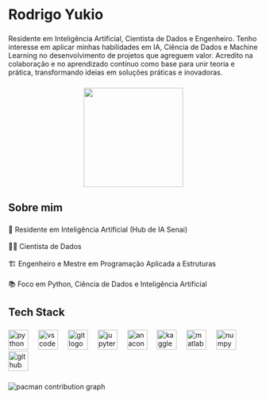 <h1 align="left">Rodrigo Yukio</h1>

###

<p align="left">Residente em Inteligência Artificial, Cientista de Dados e Engenheiro. Tenho interesse em aplicar minhas habilidades em IA, Ciência de Dados e Machine Learning no desenvolvimento de projetos que agreguem valor. Acredito na colaboração e no aprendizado contínuo como base para unir teoria e prática, transformando ideias em soluções práticas e inovadoras.</p>

###

<div align="center">
  <img height="200" src="https://media2.giphy.com/media/v1.Y2lkPTc5MGI3NjExbTRmemk4MXJxazNkbHE5MnRjdDIzM2h6amQxZzV5YXgyYXF0NmtsOCZlcD12MV9pbnRlcm5hbF9naWZfYnlfaWQmY3Q9Zw/xFlwfGFN6ddtK2B05t/giphy.gif"  />
</div>

###

<h2 align="left">Sobre mim</h2>

###

<p align="left">🧠 Residente em Inteligência Artificial (Hub de IA Senai) <br><br>👨‍💻 Cientista de Dados<br><br>🏗️ Engenheiro e Mestre em Programação Aplicada a Estruturas<br><br>📚 Foco em Python, Ciência de Dados e Inteligência Artificial</p>

###

<h2 align="left">Tech Stack</h2>

###

<div align="left">
  <img src="https://cdn.jsdelivr.net/gh/devicons/devicon/icons/python/python-original.svg" height="40" alt="python logo"  />
  <img width="12" />
  <img src="https://cdn.jsdelivr.net/gh/devicons/devicon/icons/vscode/vscode-original.svg" height="40" alt="vscode logo"  />
  <img width="12" />
  <img src="https://cdn.jsdelivr.net/gh/devicons/devicon/icons/git/git-original.svg" height="40" alt="git logo"  />
  <img width="12" />
  <img src="https://cdn.jsdelivr.net/gh/devicons/devicon/icons/jupyter/jupyter-original.svg" height="40" alt="jupyter logo"  />
  <img width="12" />
  <img src="https://cdn.jsdelivr.net/gh/devicons/devicon/icons/anaconda/anaconda-original.svg" height="40" alt="anaconda logo"  />
  <img width="12" />
  <img src="https://cdn.jsdelivr.net/gh/devicons/devicon/icons/kaggle/kaggle-original.svg" height="40" alt="kaggle logo"  />
  <img width="12" />
  <img src="https://cdn.jsdelivr.net/gh/devicons/devicon/icons/matlab/matlab-original.svg" height="40" alt="matlab logo"  />
  <img width="12" />
  <img src="https://cdn.jsdelivr.net/gh/devicons/devicon/icons/numpy/numpy-original.svg" height="40" alt="numpy logo"  />
  <img width="12" />
  <img src="https://cdn.jsdelivr.net/gh/devicons/devicon/icons/github/github-original.svg" height="40" alt="github logo"  />
</div>

###

<picture>
  <source media="(prefers-color-scheme: dark)" srcset="https://raw.githubusercontent.com/yukiorodrigo/yukiorodrigo/output/pacman-contribution-graph-dark.svg">
  <source media="(prefers-color-scheme: light)" srcset="https://raw.githubusercontent.com/yukiorodrigo/yukiorodrigo/output/pacman-contribution-graph.svg">
  <img alt="pacman contribution graph" src="https://raw.githubusercontent.com/yukiorodrigo/yukiorodrigo/output/pacman-contribution-graph.svg">
</picture>

###
